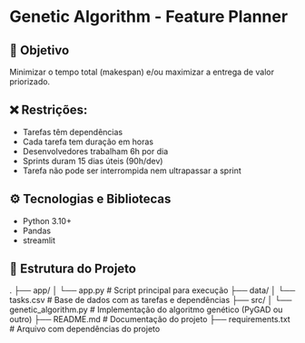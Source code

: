 # Genetic Algorithm - Feature Planner

## 🎯 Objetivo
Minimizar o tempo total (makespan) e/ou maximizar a entrega de valor priorizado.

## ❌ Restrições:
- Tarefas têm dependências
- Cada tarefa tem duração em horas
- Desenvolvedores trabalham 6h por dia
- Sprints duram 15 dias úteis (90h/dev)
- Tarefa não pode ser interrompida nem ultrapassar a sprint

## ⚙️ Tecnologias e Bibliotecas
- Python 3.10+
- Pandas
- streamlit

## 📁 Estrutura do Projeto
.
├── app/
│   └── app.py                  # Script principal para execução
├── data/
│   └── tasks.csv               # Base de dados com as tarefas e dependências
├── src/
│   └── genetic_algorithm.py    # Implementação do algoritmo genético (PyGAD ou outro)
├── README.md                   # Documentação do projeto
├── requirements.txt            # Arquivo com dependências do projeto